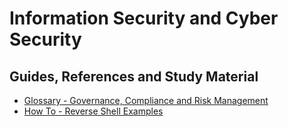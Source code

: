 # Information Security and Cyber Security
## Guides, References and Study Material 
- [Glossary - Governance, Compliance and Risk Management](govcomrisk.md)  
- [How To - Reverse Shell Examples](reverseshells.md)  

